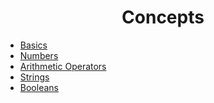 <h1 align="center">
Concepts
</h1>

- [Basics](https://github.com/biantris/javascript-exercism/blob/master/concepts/basics/basics.md)
- [Numbers]()
- [Arithmetic Operators]()
- [Strings]()
- [Booleans]()
